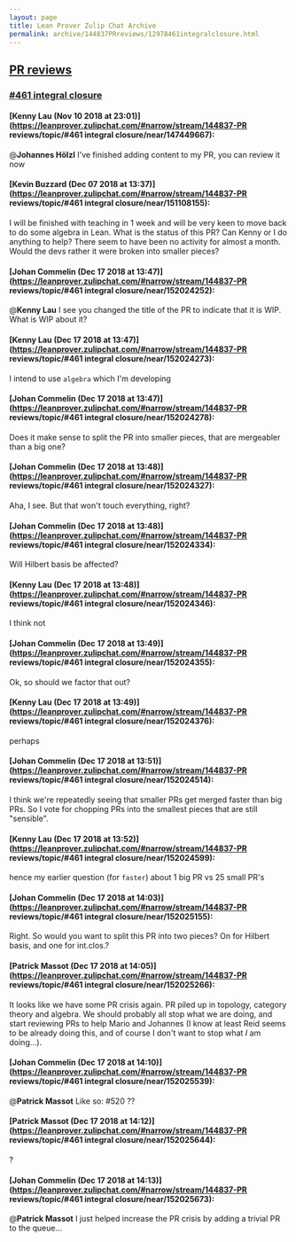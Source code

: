 ```yaml
---
layout: page
title: Lean Prover Zulip Chat Archive 
permalink: archive/144837PRreviews/12978461integralclosure.html
---
```


## [PR reviews](index.html)
### [#461 integral closure](12978461integralclosure.html)

#### [Kenny Lau (Nov 10 2018 at 23:01)](https://leanprover.zulipchat.com/#narrow/stream/144837-PR reviews/topic/#461 integral closure/near/147449667):
@**Johannes Hölzl** I've finished adding content to my PR, you can review it now

#### [Kevin Buzzard (Dec 07 2018 at 13:37)](https://leanprover.zulipchat.com/#narrow/stream/144837-PR reviews/topic/#461 integral closure/near/151108155):
I will be finished with teaching in 1 week and will be very keen to move back to do some algebra in Lean. What is the status of this PR? Can Kenny or I do anything to help? There seem to have been no activity for almost a month. Would the devs rather it were broken into smaller pieces?

#### [Johan Commelin (Dec 17 2018 at 13:47)](https://leanprover.zulipchat.com/#narrow/stream/144837-PR reviews/topic/#461 integral closure/near/152024252):
@**Kenny Lau** I see you changed the title of the PR to indicate that it is WIP. What is WIP about it?

#### [Kenny Lau (Dec 17 2018 at 13:47)](https://leanprover.zulipchat.com/#narrow/stream/144837-PR reviews/topic/#461 integral closure/near/152024273):
I intend to use `algebra` which I'm developing

#### [Johan Commelin (Dec 17 2018 at 13:47)](https://leanprover.zulipchat.com/#narrow/stream/144837-PR reviews/topic/#461 integral closure/near/152024278):
Does it make sense to split the PR into smaller pieces, that are mergeabler than a big one?

#### [Johan Commelin (Dec 17 2018 at 13:48)](https://leanprover.zulipchat.com/#narrow/stream/144837-PR reviews/topic/#461 integral closure/near/152024327):
Aha, I see. But that won't touch everything, right?

#### [Johan Commelin (Dec 17 2018 at 13:48)](https://leanprover.zulipchat.com/#narrow/stream/144837-PR reviews/topic/#461 integral closure/near/152024334):
Will Hilbert basis be affected?

#### [Kenny Lau (Dec 17 2018 at 13:48)](https://leanprover.zulipchat.com/#narrow/stream/144837-PR reviews/topic/#461 integral closure/near/152024346):
I think not

#### [Johan Commelin (Dec 17 2018 at 13:49)](https://leanprover.zulipchat.com/#narrow/stream/144837-PR reviews/topic/#461 integral closure/near/152024355):
Ok, so should we factor that out?

#### [Kenny Lau (Dec 17 2018 at 13:49)](https://leanprover.zulipchat.com/#narrow/stream/144837-PR reviews/topic/#461 integral closure/near/152024376):
perhaps

#### [Johan Commelin (Dec 17 2018 at 13:51)](https://leanprover.zulipchat.com/#narrow/stream/144837-PR reviews/topic/#461 integral closure/near/152024514):
I think we're repeatedly seeing that smaller PRs get merged faster than big PRs. So I vote for chopping PRs into the smallest pieces that are still "sensible".

#### [Kenny Lau (Dec 17 2018 at 13:52)](https://leanprover.zulipchat.com/#narrow/stream/144837-PR reviews/topic/#461 integral closure/near/152024599):
hence my earlier question (for `faster`) about 1 big PR vs 25 small PR's

#### [Johan Commelin (Dec 17 2018 at 14:03)](https://leanprover.zulipchat.com/#narrow/stream/144837-PR reviews/topic/#461 integral closure/near/152025155):
Right. So would you want to split this PR into two pieces? On for Hilbert basis, and one for int.clos.?

#### [Patrick Massot (Dec 17 2018 at 14:05)](https://leanprover.zulipchat.com/#narrow/stream/144837-PR reviews/topic/#461 integral closure/near/152025266):
It looks like we have some PR crisis again. PR piled up in topology, category theory and algebra. We should probably all stop what we are doing, and start reviewing PRs to help Mario and Johannes (I know at least Reid seems to be already doing this, and of course I don't want to stop what *I* am doing...).

#### [Johan Commelin (Dec 17 2018 at 14:10)](https://leanprover.zulipchat.com/#narrow/stream/144837-PR reviews/topic/#461 integral closure/near/152025539):
@**Patrick Massot** Like so: #520 ??

#### [Patrick Massot (Dec 17 2018 at 14:12)](https://leanprover.zulipchat.com/#narrow/stream/144837-PR reviews/topic/#461 integral closure/near/152025644):
?

#### [Johan Commelin (Dec 17 2018 at 14:13)](https://leanprover.zulipchat.com/#narrow/stream/144837-PR reviews/topic/#461 integral closure/near/152025673):
@**Patrick Massot** I just helped increase the PR crisis by adding a trivial PR to the queue...


